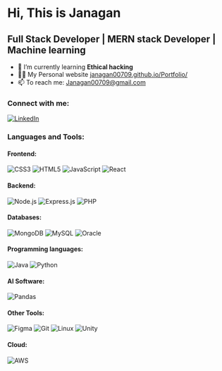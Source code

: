 # Hi, This is Janagan

## Full Stack Developer | MERN stack Developer | Machine learning

- 🌱 I’m currently learning **Ethical hacking**
- 👨‍💻 My Personal website [janagan00709.github.io/Portfolio/](https://janagan00709.github.io/Portfolio/)
- 📫 To reach me: [Janagan00709@gmail.com](mailto:Janagan00709@gmail.com)

### Connect with me:
[![LinkedIn](https://raw.githubusercontent.com/rahuldkjain/github-profile-readme-generator/master/src/images/icons/Social/linked-in-alt.svg)](https://www.linkedin.com/in/janagan-a-260076225)

### Languages and Tools:
#### Frontend:
![CSS3](https://raw.githubusercontent.com/devicons/devicon/master/icons/css3/css3-original-wordmark.svg)
![HTML5](https://raw.githubusercontent.com/devicons/devicon/master/icons/html5/html5-original-wordmark.svg)
![JavaScript](https://raw.githubusercontent.com/devicons/devicon/master/icons/javascript/javascript-original.svg)
![React](https://raw.githubusercontent.com/devicons/devicon/master/icons/react/react-original-wordmark.svg)

#### Backend:
![Node.js](https://raw.githubusercontent.com/devicons/devicon/master/icons/nodejs/nodejs-original-wordmark.svg)
![Express.js](https://raw.githubusercontent.com/devicons/devicon/master/icons/express/express-original-wordmark.svg)
![PHP](https://raw.githubusercontent.com/devicons/devicon/master/icons/php/php-original.svg)

#### Databases:
![MongoDB](https://raw.githubusercontent.com/devicons/devicon/master/icons/mongodb/mongodb-original-wordmark.svg)
![MySQL](https://raw.githubusercontent.com/devicons/devicon/master/icons/mysql/mysql-original-wordmark.svg)
![Oracle](https://raw.githubusercontent.com/devicons/devicon/master/icons/oracle/oracle-original.svg)

#### Programming languages:
![Java](https://raw.githubusercontent.com/devicons/devicon/master/icons/java/java-original.svg)
![Python](https://raw.githubusercontent.com/devicons/devicon/master/icons/python/python-original.svg)

#### AI Software:
![Pandas](https://raw.githubusercontent.com/devicons/devicon/2ae2a900d2f041da66e950e4d48052658d850630/icons/pandas/pandas-original.svg)

#### Other Tools:
![Figma](https://www.vectorlogo.zone/logos/figma/figma-icon.svg)
![Git](https://www.vectorlogo.zone/logos/git-scm/git-scm-icon.svg)
![Linux](https://raw.githubusercontent.com/devicons/devicon/master/icons/linux/linux-original.svg)
![Unity](https://www.vectorlogo.zone/logos/unity3d/unity3d-icon.svg)

#### Cloud:
![AWS](https://raw.githubusercontent.com/devicons/devicon/master/icons/amazonwebservices/amazonwebservices-original-wordmark.svg)
